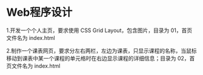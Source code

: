 # Web程序设计
<p>1.开发一个个人主页，要求使用 CSS Grid Layout，包含图片，目录为 01，首页文件名为 index.html</p>
<p>2.制作一个课表网页，要求分左右两栏，左边为课表，只显示课程的名称，当鼠标移动到课表中某一个课程的单元格时在右边显示课程的详细信息；目录为 02，首页文件名为 index.html</p>
